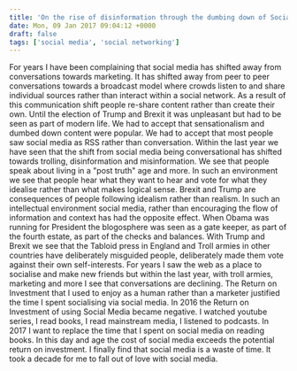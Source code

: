 ```yaml
---
title: 'On the rise of disinformation through the dumbing down of Social Media'
date: Mon, 09 Jan 2017 09:04:12 +0000
draft: false
tags: ['social media', 'social networking']
---
```


For years I have been complaining that social media has shifted away from conversations towards marketing. It has shifted away from peer to peer conversations towards a broadcast model where crowds listen to and share individual sources rather than interact within a social network. As a result of this communication shift people re-share content rather than create their own. Until the election of Trump and Brexit it was unpleasant but had to be seen as part of modern life. We had to accept that sensationalism and dumbed down content were popular. We had to accept that most people saw social media as RSS rather than conversation. Within the last year we have seen that the shift from social media being conversational has shifted towards trolling, disinformation and misinformation. We see that people speak about living in a "post truth" age and more. In such an environment we see that people hear what they want to hear and vote for what they idealise rather than what makes logical sense. Brexit and Trump are consequences of people following idealism rather than realism. In such an intellectual environment social media, rather than encouraging the flow of information and context has had the opposite effect. When Obama was running for President the blogosphere was seen as a gate keeper, as part of the fourth estate, as part of the checks and balances. With Trump and Brexit we see that the Tabloid press in England and Troll armies in other countries have deliberately misguided people, deliberately made them vote against their own self-interests. For years I saw the web as a place to socialise and make new friends but within the last year, with troll armies, marketing and more I see that conversations are declining. The Return on Investment that I used to enjoy as a human rather than a marketer justified the time I spent socialising via social media. In 2016 the Return on Investment of using Social Media became negative. I watched youtube series, I read books, I read mainstream media, I listened to podcasts. In 2017 I want to replace the time that I spent on social media on reading books. In this day and age the cost of social media exceeds the potential return on investment. I finally find that social media is a waste of time. It took a decade for me to fall out of love with social media.